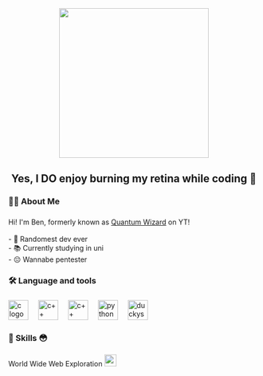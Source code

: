 <div align="center">
  <img height="300" src="https://repository-images.githubusercontent.com/739908670/0345f21e-5b31-45f7-8972-f153ac0db94e"  />
</div>

###


###

<h2 align="center">Yes, I DO enjoy burning my retina while coding 🙏</h2>

###

<h3 align="left">👩‍💻  About Me</h3>

###

<p align="left">Hi! I'm Ben, formerly known as <a href="https://www.youtube.com/@QuantumWizardYT">Quantum Wizard</a> on YT!<br><br>- 🙏 Randomest dev ever<br>- 📚 Currently studying in uni<br>- 😔 Wannabe pentester</p>

###

<h3 align="left">🛠 Language and tools</h3>

###

<div align="left">
  <img src="https://upload.wikimedia.org/wikipedia/commons/1/18/C_Programming_Language.svg" height="40" alt="c logo"  />
  <img width="12" />
  <img src="https://cdn.jsdelivr.net/gh/devicons/devicon/icons/cplusplus/cplusplus-plain.svg" height="40" alt="c++ logo"  />
  <img width="12" />
  <img src="https://upload.wikimedia.org/wikipedia/commons/3/33/HolyC_Logo.svg" height="40" alt="c++ logo"  />
  <img width="12" />
  <img src="https://cdn.jsdelivr.net/gh/devicons/devicon/icons/python/python-plain.svg" height="40" alt="python logo"  />
  <img width="12" />
  <img src="https://user-images.githubusercontent.com/1863000/34887445-d79e1af4-f7c6-11e7-890e-116b92d68fae.png" height="40" alt="duckyscript logo"  />
</div>

<h3 align="left">🧠 Skills 😳</h3>

###

<div align="left">
  World Wide Web Exploration</h3>
  <img src="https://www.svgrepo.com/show/378822/internet-explorer-9-11.svg" height="24" alt="c logo"  />
  <img width="40" />
</div>

###
